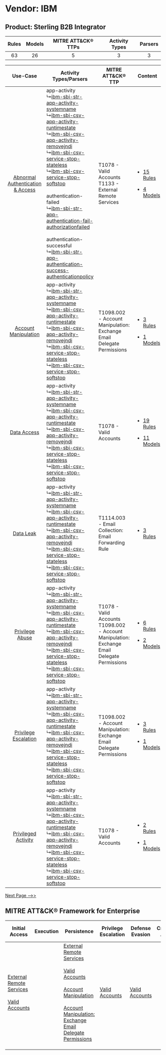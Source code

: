 Vendor: IBM
===========
Product: Sterling B2B Integrator
--------------------------------
| Rules | Models | MITRE ATT&CK® TTPs | Activity Types | Parsers |
|:-----:|:------:|:------------------:|:--------------:|:-------:|
|  63   |   26   |         5          |       3        |    3    |

|    Use-Case    | Activity Types/Parsers    | MITRE ATT&CK® TTP    | Content    |
|:----:| ---- | ---- | ---- |
| [Abnormal Authentication & Access](../../../UseCases/uc_abnormal_authentication_&_access.md) |  app-activity<br> ↳[ibm-sbi-str-app-activity-systemname](Ps/pC_ibmsbistrappactivitysystemname.md)<br> ↳[ibm-sbi-csv-app-activity-runtimestate](Ps/pC_ibmsbicsvappactivityruntimestate.md)<br> ↳[ibm-sbi-csv-app-activity-removejndi](Ps/pC_ibmsbicsvappactivityremovejndi.md)<br> ↳[ibm-sbi-csv-service-stop-stateless](Ps/pC_ibmsbicsvservicestopstateless.md)<br> ↳[ibm-sbi-csv-service-stop-softstop](Ps/pC_ibmsbicsvservicestopsoftstop.md)<br><br> authentication-failed<br> ↳[ibm-sbi-str-app-authentication-fail-authorizationfailed](Ps/pC_ibmsbistrappauthenticationfailauthorizationfailed.md)<br><br> authentication-successful<br> ↳[ibm-sbi-str-app-authentication-success-authenticationpolicy](Ps/pC_ibmsbistrappauthenticationsuccessauthenticationpolicy.md)<br> | T1078 - Valid Accounts<br>T1133 - External Remote Services<br>    | [<ul><li>15 Rules</li></ul><ul><li>4 Models</li></ul>](RM/r_m_ibm_sterling_b2b_integrator_Abnormal_Authentication_&_Access.md) |
|    [Account Manipulation](../../../UseCases/uc_account_manipulation.md)    |  app-activity<br> ↳[ibm-sbi-str-app-activity-systemname](Ps/pC_ibmsbistrappactivitysystemname.md)<br> ↳[ibm-sbi-csv-app-activity-runtimestate](Ps/pC_ibmsbicsvappactivityruntimestate.md)<br> ↳[ibm-sbi-csv-app-activity-removejndi](Ps/pC_ibmsbicsvappactivityremovejndi.md)<br> ↳[ibm-sbi-csv-service-stop-stateless](Ps/pC_ibmsbicsvservicestopstateless.md)<br> ↳[ibm-sbi-csv-service-stop-softstop](Ps/pC_ibmsbicsvservicestopsoftstop.md)<br>    | T1098.002 - Account Manipulation: Exchange Email Delegate Permissions<br>    | [<ul><li>3 Rules</li></ul><ul><li>1 Models</li></ul>](RM/r_m_ibm_sterling_b2b_integrator_Account_Manipulation.md)    |
|    [Data Access](../../../UseCases/uc_data_access.md)    |  app-activity<br> ↳[ibm-sbi-str-app-activity-systemname](Ps/pC_ibmsbistrappactivitysystemname.md)<br> ↳[ibm-sbi-csv-app-activity-runtimestate](Ps/pC_ibmsbicsvappactivityruntimestate.md)<br> ↳[ibm-sbi-csv-app-activity-removejndi](Ps/pC_ibmsbicsvappactivityremovejndi.md)<br> ↳[ibm-sbi-csv-service-stop-stateless](Ps/pC_ibmsbicsvservicestopstateless.md)<br> ↳[ibm-sbi-csv-service-stop-softstop](Ps/pC_ibmsbicsvservicestopsoftstop.md)<br>    | T1078 - Valid Accounts<br>    | [<ul><li>19 Rules</li></ul><ul><li>11 Models</li></ul>](RM/r_m_ibm_sterling_b2b_integrator_Data_Access.md)    |
|    [Data Leak](../../../UseCases/uc_data_leak.md)    |  app-activity<br> ↳[ibm-sbi-str-app-activity-systemname](Ps/pC_ibmsbistrappactivitysystemname.md)<br> ↳[ibm-sbi-csv-app-activity-runtimestate](Ps/pC_ibmsbicsvappactivityruntimestate.md)<br> ↳[ibm-sbi-csv-app-activity-removejndi](Ps/pC_ibmsbicsvappactivityremovejndi.md)<br> ↳[ibm-sbi-csv-service-stop-stateless](Ps/pC_ibmsbicsvservicestopstateless.md)<br> ↳[ibm-sbi-csv-service-stop-softstop](Ps/pC_ibmsbicsvservicestopsoftstop.md)<br>    | T1114.003 - Email Collection: Email Forwarding Rule<br>    | [<ul><li>3 Rules</li></ul>](RM/r_m_ibm_sterling_b2b_integrator_Data_Leak.md)    |
|    [Privilege Abuse](../../../UseCases/uc_privilege_abuse.md)    |  app-activity<br> ↳[ibm-sbi-str-app-activity-systemname](Ps/pC_ibmsbistrappactivitysystemname.md)<br> ↳[ibm-sbi-csv-app-activity-runtimestate](Ps/pC_ibmsbicsvappactivityruntimestate.md)<br> ↳[ibm-sbi-csv-app-activity-removejndi](Ps/pC_ibmsbicsvappactivityremovejndi.md)<br> ↳[ibm-sbi-csv-service-stop-stateless](Ps/pC_ibmsbicsvservicestopstateless.md)<br> ↳[ibm-sbi-csv-service-stop-softstop](Ps/pC_ibmsbicsvservicestopsoftstop.md)<br>    | T1078 - Valid Accounts<br>T1098.002 - Account Manipulation: Exchange Email Delegate Permissions<br> | [<ul><li>6 Rules</li></ul><ul><li>2 Models</li></ul>](RM/r_m_ibm_sterling_b2b_integrator_Privilege_Abuse.md)    |
|    [Privilege Escalation](../../../UseCases/uc_privilege_escalation.md)    |  app-activity<br> ↳[ibm-sbi-str-app-activity-systemname](Ps/pC_ibmsbistrappactivitysystemname.md)<br> ↳[ibm-sbi-csv-app-activity-runtimestate](Ps/pC_ibmsbicsvappactivityruntimestate.md)<br> ↳[ibm-sbi-csv-app-activity-removejndi](Ps/pC_ibmsbicsvappactivityremovejndi.md)<br> ↳[ibm-sbi-csv-service-stop-stateless](Ps/pC_ibmsbicsvservicestopstateless.md)<br> ↳[ibm-sbi-csv-service-stop-softstop](Ps/pC_ibmsbicsvservicestopsoftstop.md)<br>    | T1098.002 - Account Manipulation: Exchange Email Delegate Permissions<br>    | [<ul><li>3 Rules</li></ul><ul><li>1 Models</li></ul>](RM/r_m_ibm_sterling_b2b_integrator_Privilege_Escalation.md)    |
|    [Privileged Activity](../../../UseCases/uc_privileged_activity.md)    |  app-activity<br> ↳[ibm-sbi-str-app-activity-systemname](Ps/pC_ibmsbistrappactivitysystemname.md)<br> ↳[ibm-sbi-csv-app-activity-runtimestate](Ps/pC_ibmsbicsvappactivityruntimestate.md)<br> ↳[ibm-sbi-csv-app-activity-removejndi](Ps/pC_ibmsbicsvappactivityremovejndi.md)<br> ↳[ibm-sbi-csv-service-stop-stateless](Ps/pC_ibmsbicsvservicestopstateless.md)<br> ↳[ibm-sbi-csv-service-stop-softstop](Ps/pC_ibmsbicsvservicestopsoftstop.md)<br>    | T1078 - Valid Accounts<br>    | [<ul><li>2 Rules</li></ul><ul><li>1 Models</li></ul>](RM/r_m_ibm_sterling_b2b_integrator_Privileged_Activity.md)    |
[Next Page -->>](2_ds_ibm_sterling_b2b_integrator.md)

MITRE ATT&CK® Framework for Enterprise
--------------------------------------
| Initial Access                                                                                                                                   | Execution | Persistence                                                                                                                                                                                                                                                                                                                                 | Privilege Escalation                                                | Defense Evasion                                                     | Credential Access | Discovery | Lateral Movement | Collection                                                                                                                                                            | Command and Control                                                                                                                       | Exfiltration | Impact |
| ------------------------------------------------------------------------------------------------------------------------------------------------ | --------- | ------------------------------------------------------------------------------------------------------------------------------------------------------------------------------------------------------------------------------------------------------------------------------------------------------------------------------------------- | ------------------------------------------------------------------- | ------------------------------------------------------------------- | ----------------- | --------- | ---------------- | --------------------------------------------------------------------------------------------------------------------------------------------------------------------- | ----------------------------------------------------------------------------------------------------------------------------------------- | ------------ | ------ |
| [External Remote Services](https://attack.mitre.org/techniques/T1133)<br><br>[Valid Accounts](https://attack.mitre.org/techniques/T1078)<br><br> |           | [External Remote Services](https://attack.mitre.org/techniques/T1133)<br><br>[Valid Accounts](https://attack.mitre.org/techniques/T1078)<br><br>[Account Manipulation](https://attack.mitre.org/techniques/T1098)<br><br>[Account Manipulation: Exchange Email Delegate Permissions](https://attack.mitre.org/techniques/T1098/002)<br><br> | [Valid Accounts](https://attack.mitre.org/techniques/T1078)<br><br> | [Valid Accounts](https://attack.mitre.org/techniques/T1078)<br><br> |                   |           |                  | [Email Collection](https://attack.mitre.org/techniques/T1114)<br><br>[Email Collection: Email Forwarding Rule](https://attack.mitre.org/techniques/T1114/003)<br><br> | [Proxy: Multi-hop Proxy](https://attack.mitre.org/techniques/T1090/003)<br><br>[Proxy](https://attack.mitre.org/techniques/T1090)<br><br> |              |        |